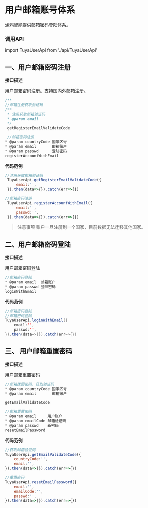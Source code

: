 # 用户邮箱账号体系
涂鸦智能提供邮箱密码登陆体系。
### 调用API
import TuyaUserApi from './api/TuyaUserApi'

## 一、用户邮箱密码注册
**接口描述**

用户邮箱密码注册。支持国内外邮箱注册。
```js
/**
//邮箱注册获取验证码
/**
 * 注册获取邮箱验证码
 * @param email
 */
 getRegisterEmailValidateCode

 //邮箱密码注册
* @param countryCode 国家区号
* @param email       邮箱账户
* @param passwd      登陆密码
registerAccountWithEmail
```
**代码范例**

```js
//注册获取邮箱验证码
 TuyaUserApi.getRegisterEmailValidateCode({
	 email:'',
 }).then(data=>{}).catch(err=>{})

//邮箱密码注册
 TuyaUserApi.registerAccountWithEmail({
	 email:'',
	 passwd:'',
 }).then(data=>{}).catch(err=>{})
```
> 注意事项   账户一旦注册到一个国家，目前数据无法迁移其他国家。

## 二、用户邮箱密码登陆
**接口描述**

用户邮箱密码登陆

```js
//邮箱密码登陆
* @param email  邮箱账户
* @param passwd 登陆密码
loginWithEmail
```
**代码范例**

```java
//邮箱密码登陆
//邮箱密码登陆
TuyaUserApi.loginWithEmail({
	email:'',
	passwd:'',
}).then(data=>{}).catch(err=>{})
```
## 三、 用户邮箱重置密码
**接口描述**

用户邮箱重置密码
```js
//邮箱找回密码，获取验证码
* @param countryCode 国家区号
* @param email       邮箱账户

getEmailValidateCode

//邮箱重置密码
* @param email     用户账户
* @param emailCode 邮箱验证码
* @param passwd    新密码
resetEmailPassword
```
**代码范例**

```js
//获取邮箱验证码
TuyaUserApi.getEmailValidateCode({
	countryCode:'',
	email:'',
}).then(data=>{}).catch(err=>{})

//重置密码
TuyaUserApi.resetEmailPassword({
	email:'',
	emailCode:'',
	passwd:'',
}).then(data=>{}).catch(err=>{})

```